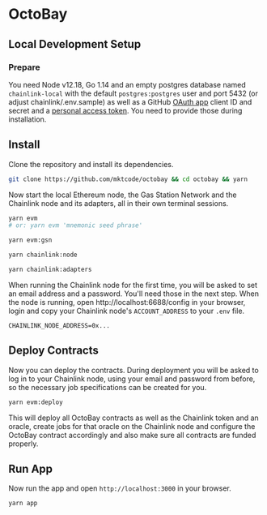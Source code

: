 # OctoBay

## Local Development Setup

### Prepare

You need Node v12.18, Go 1.14 and an empty postgres database named `chainlink-local` with the default `postgres:postgres` user and port 5432 (or adjust chainlink/.env.sample) as well as a GitHub [OAuth app](https://github.com/settings/applications/new) client ID and secret and a [personal access token](https://github.com/settings/tokens/new). You need to provide those during installation.

## Install

Clone the repository and install its dependencies.

```bash
git clone https://github.com/mktcode/octobay && cd octobay && yarn
```

Now start the local Ethereum node, the Gas Station Network and the Chainlink node and its adapters, all in their own terminal sessions.

```bash
yarn evm
# or: yarn evm 'mnemonic seed phrase'
```

```bash
yarn evm:gsn
```

```bash
yarn chainlink:node
```

```bash
yarn chainlink:adapters
```

When running the Chainlink node for the first time, you will be asked to set an email address and a password. You'll need those in the next step. When the node is running, open http://localhost:6688/config in your browser, login and copy your Chainlink node's `ACCOUNT_ADDRESS` to your `.env` file.

```
CHAINLINK_NODE_ADDRESS=0x...
```

## Deploy Contracts

Now you can deploy the contracts. During deployment you will be asked to log in to your Chainlink node, using your email and password from before, so the necessary job specifications can be created for you.

```bash
yarn evm:deploy
```

This will deploy all OctoBay contracts as well as the Chainlink token and an oracle, create jobs for that oracle on the Chainlink node and configure the OctoBay contract accordingly and also make sure all contracts are funded properly.

## Run App

Now run the app and open `http://localhost:3000` in your browser.

```bash
yarn app
```
